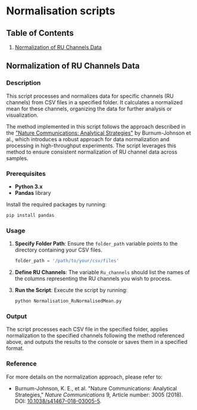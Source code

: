
# Normalisation scripts

## Table of Contents
1. [Normalization of RU Channels Data](#normalization-of-RU-Channels-Data)

## Normalization of RU Channels Data

### Description

This script processes and normalizes data for specific channels (RU channels) from CSV files in a specified folder. It calculates a normalized mean for these channels, organizing the data for further analysis or visualization.

The method implemented in this script follows the approach described in the ["Nature Communications: Analytical Strategies"](https://www.nature.com/articles/s41467-018-03005-5#Sec15) by Burnum-Johnson et al., which introduces a robust approach for data normalization and processing in high-throughput experiments. The script leverages this method to ensure consistent normalization of RU channel data across samples.

### Prerequisites

- **Python 3.x**
- **Pandas** library

Install the required packages by running:
```bash
pip install pandas
```

### Usage

1. **Specify Folder Path**: Ensure the `folder_path` variable points to the directory containing your CSV files.
   
   ```python
   folder_path = '/path/to/your/csv/files'
   ```

2. **Define RU Channels**: The variable `Ru_channels` should list the names of the columns representing the RU channels you wish to process.

3. **Run the Script**: Execute the script by running:
   ```bash
   python Normalisation_RuNormalisedMean.py
   ```

### Output

The script processes each CSV file in the specified folder, applies normalization to the specified channels following the method referenced above, and outputs the results to the console or saves them in a specified format.

### Reference

For more details on the normalization approach, please refer to:
- Burnum-Johnson, K. E., et al. "Nature Communications: Analytical Strategies," *Nature Communications* 9, Article number: 3005 (2018). DOI: [10.1038/s41467-018-03005-5](https://www.nature.com/articles/s41467-018-03005-5#Sec15).
